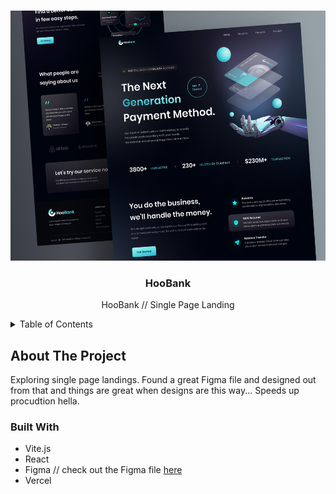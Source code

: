 <a name="readme-top"></a>
<!-- PROJECT LOGO -->
<br />
<div align="center">
    <img src="images/hoobanksplash.png" alt="Splash" width="600" height="400">
</div>
<div align="center">
<h3 align="center">HooBank</h3>
  <p align="center">
    HooBank // Single Page Landing
    <br />
  </p>
</div>



<!-- TABLE OF CONTENTS -->
<details>
  <summary>Table of Contents</summary>
  <ol>
    <li>
      <a href="#about-the-project">About The Project</a>
      <ul>
        <li><a href="#built-with">Built With</a></li>
      </ul>
    </li>
  </ol>
</details>



<!-- ABOUT THE PROJECT -->
## About The Project
Exploring single page landings. Found a great Figma file and designed out from that and things are great when designs are this way... Speeds up procudtion hella.

### Built With
* Vite.js
* React
* Figma // check out the Figma file <a href="https://www.figma.com/file/WnoAGy24iwoRnJ79m5MgXL/HooBank?node-id=0%3A1&t=RzWYc0RMa2q9ovLK-1">here</a> 
* Vercel
